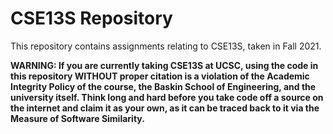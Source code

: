# CSE13S Repository

This repository contains assignments relating to CSE13S, taken in Fall 2021.

**WARNING: If you are currently taking CSE13S at UCSC, using the code in this repository WITHOUT proper citation is a violation of the Academic Integrity Policy of the course, the Baskin School of Engineering, and the university itself. Think long and hard before you take code off a source on the internet and claim it as your own, as it can be traced back to it via the Measure of Software Similarity.**
